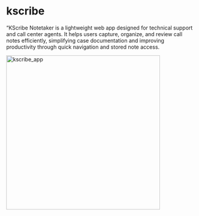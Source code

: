 # kscribe
“KScribe Notetaker is a lightweight web app designed for technical support and call center agents. It helps users capture, organize, and review call notes efficiently, simplifying case documentation and improving productivity through quick navigation and stored note access.

<img width="410" height="" alt="kscribe_app" src="https://github.com/user-attachments/assets/0252f60e-53ba-4a65-a209-26caa34f9be1" />


